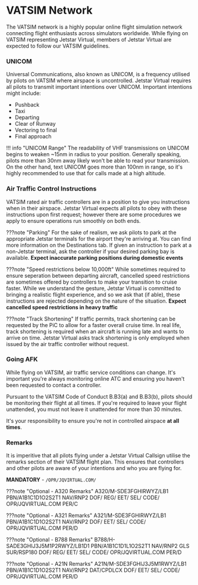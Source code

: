 # VATSIM Network

The VATSIM network is a highly popular online flight simulation network connecting flight enthusiasts across simulators worldwide. While flying on VATSIM representing Jetstar Virtual, members of Jetstar Virtual are expected to follow our VATSIM guidelines.

### UNICOM
Universal Communications, also known as UNICOM, is a frequency utilised by pilots on VATSIM where airspace is uncontrolled. Jetstar Virtual requires all pilots to transmit important intentions over UNICOM. Important intentions might include:

* Pushback
* Taxi
* Departing
* Clear of Runway
* Vectoring to final
* Final approach

!!! info "UNICOM Range"
    The readability of VHF transmissions on UNICOM begins to weaken ~15nm in radius to your position. Generally speaking, pilots more than 30nm away likely won't be able to read your transmission. On the other hand, text UNICOM goes more than 100nm in range, so it's highly recommended to use that for calls made at a high altitude.

### Air Traffic Control Instructions
VATSIM rated air traffic controllers are in a position to give you instructions when in their airspace. Jetstar Virtual expects all pilots to obey with these instructions upon first request; however there are some procedures we apply to ensure operations run smoothly on both ends.

???note "Parking"
    For the sake of realism, we ask pilots to park at the appropriate Jetstar terminals for the airport they're arriving at. You can find more information on the Destinations tab. If given an instruction to park at a non-Jetstar terminal, ask the controller if your desired parking bay is available. **Expect inaccurate parking positions during domestic events**

???note "Speed restrictions below 10,000ft"
    While sometimes required to ensure seperation between departing aircraft, cancelled speed restrictions are sometimes offered by controllers to make your transition to cruise faster. While we understand the gesture, Jetstar Virtual is committed to bringing a realistic flight experience, and so we ask that (if able), these instructions are rejected depending on the nature of the situation. **Expect cancelled speed restrictions in heavy traffic**

???note "Track Shortening"
    If traffic permits, track shortening can be requested by the PiC to allow for a faster overall cruise time. In real life, track shortening is required when an aircraft is running late and wants to arrive on time. Jetstar Virtual asks track shortening is only employed when issued by the air traffic controller without request.

### Going AFK
While flying on VATSIM, air traffic service conditions can change. It's important you're always monitoring online ATC and ensuring you haven't been requested to contact a controller.

Pursuant to the VATSIM Code of Conduct B.B3(a) and B.B3(b), pilots should be monitoring their flight at all times. If you're required to leave your flight unattended, you must not leave it unattended for more than 30 minutes.

It's your responsibility to ensure you're not in controlled airspace **at all times**.

### Remarks

It is imperitive that all pilots flying under a Jetstar Virtual Callsign utilise the remarks section of their VATSIM flight plan. This ensures that controllers and other pilots are aware of your intentions and who you are flying for.

**MANDATORY** - `/OPR/JQVIRTUAL.COM/`

???note "Optional - A320 Remarks"
     A320/M-SDE3FGHIRWYZ/LB1
     PBN/A1B1C1D1O2S2T1 NAV/RNP2 DOF/ REG/ EET/ SEL/ CODE/ OPR/JQVIRTUAL.COM PER/C

???note "Optional - A321 Remarks"
    A321/M-SDE3FGHIRWYZ/LB1
    PBN/A1B1C1D1O2S2T1 NAV/RNP2 DOF/ EET/ SEL/ CODE/
    OPR/JQVIRTUAL.COM PER/D

???note "Optional - B788 Remarks"
    B788/H-SADE3GHIJ3J5M1P2RWYZ/LB1D1
    PBN/A1B1C1D1L1O2S2T1 NAV/RNP2 GLS SUR/RSP180 DOF/ REG/ EET/ SEL/ CODE/ OPR/JQVIRTUAL.COM PER/D

???note "Optional - A21N Remarks"
    A21N/M-SDE3FGHIJ3J5M1RWYZ/LB1
    PBN/A1B1C1D1O2S2T1 NAV/RNP2 DAT/CPDLCX DOF/ EET/ SEL/ CODE/ OPR/JQVIRTUAL.COM PER/D